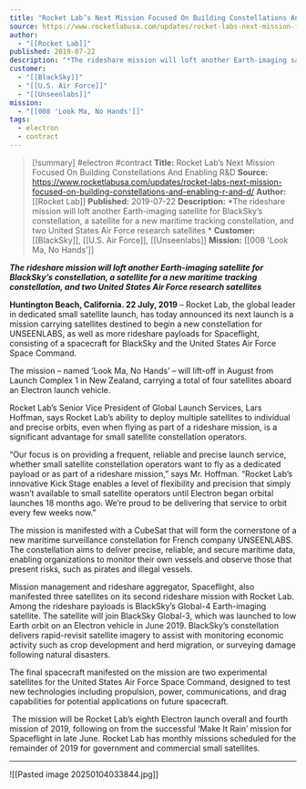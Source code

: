 ```yaml
---
title: "Rocket Lab’s Next Mission Focused On Building Constellations And Enabling R&D "
source: https://www.rocketlabusa.com/updates/rocket-labs-next-mission-focused-on-building-constellations-and-enabling-r-and-d/
author:
  - "[[Rocket Lab]]"
published: 2019-07-22
description: "*The rideshare mission will loft another Earth-imaging satellite for BlackSky’s constellation, a satellite for a new maritime tracking constellation, and two United States Air Force research satellites *"
customer:
  - "[[BlackSky]]"
  - "[[U.S. Air Force]]"
  - "[[Unseenlabs]]"
mission:
  - "[[008 'Look Ma, No Hands']]"
tags:
  - electron
  - contract
---
```

>[!summary]
#electron #contract
**Title:** Rocket Lab’s Next Mission Focused On Building Constellations And Enabling R&D 
**Source:** https://www.rocketlabusa.com/updates/rocket-labs-next-mission-focused-on-building-constellations-and-enabling-r-and-d/
**Author:** [[Rocket Lab]]
**Published:** 2019-07-22
**Description:** *The rideshare mission will loft another Earth-imaging satellite for BlackSky’s constellation, a satellite for a new maritime tracking constellation, and two United States Air Force research satellites *
**Customer:** [[BlackSky]], [[U.S. Air Force]], [[Unseenlabs]]
**Mission:** [[008 'Look Ma, No Hands']]

***The rideshare mission will loft another Earth-imaging satellite for BlackSky’s constellation, a satellite for a new maritime tracking constellation, and two United States Air Force research satellites*** 

**Huntington Beach, California. 22 July, 2019** – Rocket Lab, the global leader in dedicated small satellite launch, has today announced its next launch is a mission carrying satellites destined to begin a new constellation for UNSEENLABS, as well as more rideshare payloads for Spaceflight, consisting of a spacecraft for BlackSky and the United States Air Force Space Command.

The mission – named ‘Look Ma, No Hands’ – will lift-off in August from Launch Complex 1 in New Zealand, carrying a total of four satellites aboard an Electron launch vehicle.

Rocket Lab’s Senior Vice President of Global Launch Services, Lars Hoffman, says Rocket Lab’s ability to deploy multiple satellites to individual and precise orbits, even when flying as part of a rideshare mission, is a significant advantage for small satellite constellation operators.

“Our focus is on providing a frequent, reliable and precise launch service, whether small satellite constellation operators want to fly as a dedicated payload or as part of a rideshare mission,” says Mr. Hoffman. “Rocket Lab’s innovative Kick Stage enables a level of flexibility and precision that simply wasn’t available to small satellite operators until Electron began orbital launches 18 months ago. We’re proud to be delivering that service to orbit every few weeks now.” 

The mission is manifested with a CubeSat that will form the cornerstone of a new maritime surveillance constellation for French company UNSEENLABS. The constellation aims to deliver precise, reliable, and secure maritime data, enabling organizations to monitor their own vessels and observe those that present risks, such as pirates and illegal vessels.

Mission management and rideshare aggregator, Spaceflight, also manifested three satellites on its second rideshare mission with Rocket Lab. Among the rideshare payloads is BlackSky’s Global-4 Earth-imaging satellite. The satellite will join BlackSky Global-3, which was launched to low Earth orbit on an Electron vehicle in June 2019. BlackSky’s constellation delivers rapid-revisit satellite imagery to assist with monitoring economic activity such as crop development and herd migration, or surveying damage following natural disasters.

The final spacecraft manifested on the mission are two experimental satellites for the United States Air Force Space Command, designed to test new technologies including propulsion, power, communications, and drag capabilities for potential applications on future spacecraft.

 The mission will be Rocket Lab’s eighth Electron launch overall and fourth mission of 2019, following on from the successful ‘Make It Rain’ mission for Spaceflight in late June. Rocket Lab has monthly missions scheduled for the remainder of 2019 for government and commercial small satellites.

---

![[Pasted image 20250104033844.jpg]]